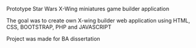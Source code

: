 Prototype Star Wars X-Wing miniatures game builder application

The goal was to create own X-wing builder web application using HTML, CSS, BOOTSTRAP, PHP and JAVASCRIPT

Project was made for BA dissertation
